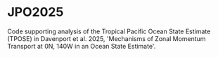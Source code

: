 # JPO2025
Code supporting analysis of the Tropical Pacific Ocean State Estimate (TPOSE) in Davenport et al. 2025, 'Mechanisms of Zonal Momentum Transport at 0N, 140W in an Ocean State Estimate'.
